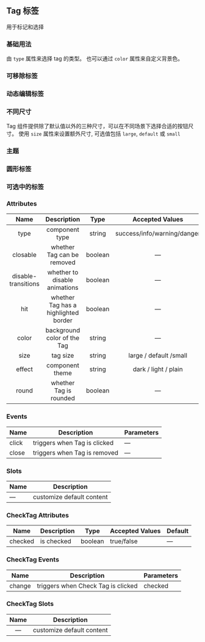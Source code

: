 ## Tag 标签
用于标记和选择
<script setup lang="ts">
import CodePreview from "@/components/CodePreview/index.vue";
import BasicUsage from "./01_basic_usage.vue";
import RemovableTag from "./02_Removable_Tag.vue";
import DynamicEditableTag from "./03_Dynamic_Editable_Tag.vue";
import DifferentSize from "./04_Different_Size.vue";
import Theme from "./05_Theme.vue";
import CircleTag from "./06_Circle_Tag.vue";
import SelectableTag from "./07_Selectable_Tag.vue";
</script>

### 基础用法
由 `type` 属性来选择 tag 的类型。 也可以通过 `color` 属性来自定义背景色。

<CodePreview comp-name="byte-tag" demo-name="01_basic_usage">
    <BasicUsage/>
</CodePreview>

### 可移除标签
<CodePreview comp-name="byte-tag" demo-name="02_Removable_Tag">
    <RemovableTag/>
</CodePreview>


### 动态编辑标签
<CodePreview comp-name="byte-tag" demo-name="02_Removable_Tag">
    <DynamicEditableTag/>
</CodePreview>

### 不同尺寸
Tag 组件提供除了默认值以外的三种尺寸，可以在不同场景下选择合适的按钮尺寸。
使用 `size` 属性来设置额外尺寸, 可选值包括 `large`, `default` 或 `small`

<CodePreview comp-name="byte-tag" demo-name="04_Different_Size">
    <DifferentSize/>
</CodePreview>

### 主题
<CodePreview comp-name="byte-tag" demo-name="05_Theme">
    <Theme/>
</CodePreview>


### 圆形标签
<CodePreview comp-name="byte-tag" demo-name="06_Circle_Tag">
    <CircleTag/>
</CodePreview>


### 可选中的标签
<CodePreview comp-name="byte-tag" demo-name="07_Selectable_Tag">
    <SelectableTag/>
</CodePreview>


### Attributes

|         Name          | Description                           |   Type    |        Accepted Values        |  Default  |
|:---------------------:|:-------------------------------------:|:---------:|:-----------------------------:|:---------:|
|         type          | component type                        |  string   |  success/info/warning/danger  |     —     |
|       closable        | whether Tag can be removed            |  boolean  |               —               |   false   |
|  disable-transitions  | whether to disable animations         |  boolean  |               —               |   false   |
|          hit          | whether Tag has a highlighted border  |  boolean  |               —               |   false   |
|         color         | background color of the Tag           |  string   |               —               |     —     |
|         size          | tag size                              |  string   |    large / default /small     |  default  |
|        effect         | component theme                       |  string   |     dark / light / plain      |   light   |
|         round         | whether Tag is rounded                |  boolean  |               —               |   false   |

### Events

| Name  | Description                  | Parameters |
| ----- | ---------------------------- | ---------- |
| click | triggers when Tag is clicked | —          |
| close | triggers when Tag is removed | —          |

### Slots

| Name | Description               |
| ---- | ------------------------- |
| —    | customize default content |

### CheckTag Attributes

| Name    | Description | Type    | Accepted Values | Default |
| ------- | ----------- | ------- | --------------- | ------- |
| checked | is checked  | boolean | true/false      | —       |

### CheckTag Events

| Name   | Description                        | Parameters |
| ------ | ---------------------------------- | ---------- |
| change | triggers when Check Tag is clicked | checked    |

### CheckTag Slots

|  Name  |         Description         |
|:------:|:---------------------------:|
|   —    |  customize default content  |

